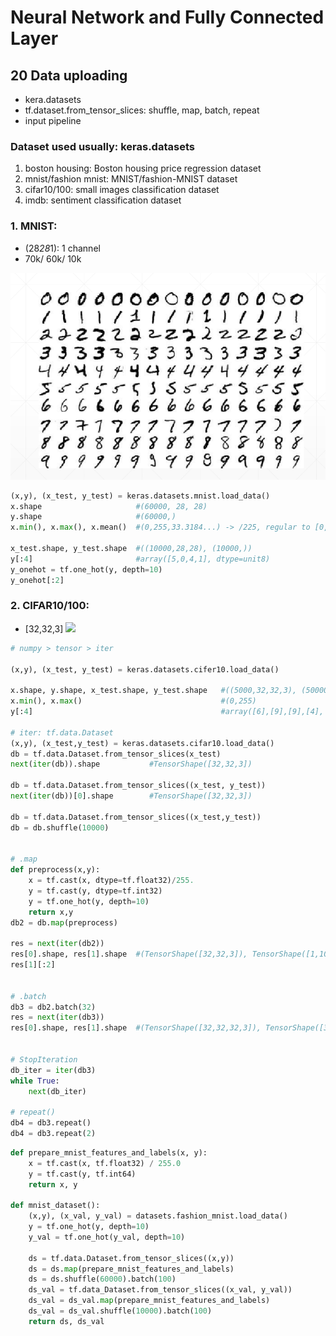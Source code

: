 # Neural Network and Fully Connected Layer
## 20 Data uploading

* kera.datasets
* tf.dataset.from_tensor_slices: shuffle, map, batch, repeat
* input pipeline

### Dataset used usually: keras.datasets
1. boston housing: Boston housing price regression dataset
2. mnist/fashion mnist: MNIST/fashion-MNIST dataset
3. cifar10/100: small images classification dataset
4. imdb: sentiment classification dataset
  
    
    
### 1. MNIST: 
- (28*28*1): 1 channel
- 70k/ 60k/ 10k

![](mnist.png)

```py
(x,y), (x_test, y_test) = keras.datasets.mnist.load_data()
x.shape                     #(60000, 28, 28)
y.shape                     #(60000,)
x.min(), x.max(), x.mean()  #(0,255,33.3184...) -> /225, regular to [0,1]

x_test.shape, y_test.shape  #((10000,28,28), (10000,))
y[:4]                       #array([5,0,4,1], dtype=unit8)
y_onehot = tf.one_hot(y, depth=10)
y_onehot[:2]

```

### 2. CIFAR10/100: 
- [32,32,3]
![](cifer10_100.png)
  
```py
# numpy > tensor > iter

(x,y), (x_test, y_test) = keras.datasets.cifer10.load_data()

x.shape, y.shape, x_test.shape, y_test.shape   #((5000,32,32,3), (50000,1), (10000,32,32,3), (10000,1))
x.min(), x.max()                               #(0,255)
y[:4]                                          #array([6],[9],[9],[4], dtype=uint8)

# iter: tf.data.Dataset
(x,y), (x_test,y_test) = keras.datasets.cifar10.load_data()
db = tf.data.Dataset.from_tensor_slices(x_test)
next(iter(db)).shape           #TensorShape([32,32,3])

db = tf.data.Dataset.from_tensor_slices((x_test, y_test))
next(iter(db))[0].shape        #TensorShape([32,32,3])

db = tf.data.Dataset.from_tensor_slices((x_test,y_test))
db = db.shuffle(10000)


# .map
def preprocess(x,y):
    x = tf.cast(x, dtype=tf.float32)/255.
    y = tf.cast(y, dtype=tf.int32)
    y = tf.one_hot(y, depth=10)
    return x,y
db2 = db.map(preprocess)

res = next(iter(db2))
res[0].shape, res[1].shape  #(TensorShape([32,32,3]), TensorShape([1,10]))
res[1][:2]


# .batch
db3 = db2.batch(32)
res = next(iter(db3))
res[0].shape, res[1].shape  #(TensorShape([32,32,32,3]), TensorShape([32,1,10]))


# StopIteration
db_iter = iter(db3)
while True:
    next(db_iter)

# repeat()
db4 = db3.repeat()
db4 = db3.repeat(2)

```


```py
def prepare_mnist_features_and_labels(x, y):
    x = tf.cast(x, tf.float32) / 255.0
    y = tf.cast(y, tf.int64)
    return x, y

def mnist_dataset():
    (x,y), (x_val, y_val) = datasets.fashion_mnist.load_data()
    y = tf.one_hot(y, depth=10)
    y_val = tf.one_hot(y_val, depth=10)

    ds = tf.data.Dataset.from_tensor_slices((x,y))
    ds = ds.map(prepare_mnist_features_and_labels)
    ds = ds.shuffle(60000).batch(100)
    ds_val = tf.data_Dataset.from_tensor_slices((x_val, y_val))
    ds_val = ds_val.map(prepare_mnist_features_and_labels)
    ds_val = ds_val.shuffle(10000).batch(100)
    return ds, ds_val

```





